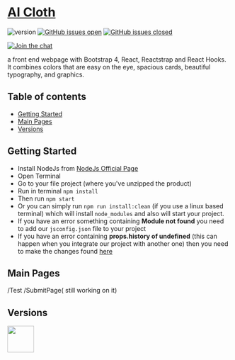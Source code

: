 # [AI Cloth](https://github.com/TellyXu/cloth) 
![version](https://img.shields.io/badge/version-1.0.0-blue.svg) [![GitHub issues open](https://img.shields.io/github/issues/TellyXu/cloth.svg?maxAge=2592000)](https://github.com/TellyXu/cloth/issues?q=is%3Aopen+is%3Aissue) [![GitHub issues closed](https://img.shields.io/github/issues-closed-raw/TellyXu/cloth.svg?maxAge=2592000)](https://github.com/TellyXu/cloth/issues?q=is%3Aissue+is%3Aclosed) 



[![Join the chat](https://img.shields.io/badge/chat-on_wechat-green)](weixin://dl/chat?Telly_Xu)


a front end webpage with Bootstrap 4, React, Reactstrap and React Hooks. 
It combines colors that are easy on the eye, spacious cards, beautiful typography, and graphics.


## Table of contents

- [Getting Started](#getting-started)
- [Main Pages](#main-pages)
- [Versions](#versions)

## Getting Started

- Install NodeJs from [NodeJs Official Page](https://nodejs.org/en/)
- Open Terminal
- Go to your file project (where you've unzipped the product)
- Run in terminal `npm install`
- Then run `npm start`
- Or you can simply run `npm run install:clean` (if you use a linux based terminal) which will install `node_modules` and also will start your project.
- If you have an error something containing **Module not found** you need to add our `jsconfig.json` file to your project
- If you have an error containing **props.history of undefined** (this can happen when you integrate our project with another one) then you need to make the changes found [here](https://github.com/creativetimofficial/ct-material-dashboard-pro-react/issues/70)

## Main Pages

/Test
/SubmitPage( still working on it)

## Versions

<img src="https://github.com/creativetimofficial/public-assets/blob/master/logos/react-logo.jpg?raw=true" width="60" height="60" />
